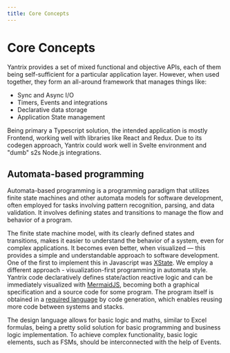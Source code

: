 ```yaml
---
title: Core Concepts
---
```


# Core Concepts

Yantrix provides a set of mixed functional and objective APIs, each of them being self-sufficient for a particular application layer.
However, when used together, they form an all-around framework that manages things like:

-   Sync and Async I/O
-   Timers, Events and integrations
-   Declarative data storage
-   Application State management

Being primary a Typescript solution, the intended application is mostly Frontend, working well with libraries like React and Redux.
Due to its codegen approach, Yantrix could work well in Svelte environment and "dumb" s2s Node.js integrations.

## Automata-based programming

Automata-based programming is a programming paradigm that utilizes finite state machines and other automata models for software development, often employed for tasks involving pattern recognition, parsing, and data validation. It involves defining states and transitions to manage the flow and behavior of a program.

The finite state machine model, with its clearly defined states and transitions, makes it easier to understand the behavior of a system, even for complex applications. It becomes even better, when visualized &mdash; this provides a simple and understandable approach to software development. One of the first to implement this in Javascript was [XState](https://xstate.js.org/). We employ a different approach - visualization-first programming in automata style. Yantrix code declaratively defines state/action reactive logic and can be immediately visualized with [MermaidJS](https://mermaid.js.org/), becoming both a graphical specification and a source code for some program. The program itself is obtained in a [required language](https://tfcp68.github.io/yantrix/integrations/100_language_support.html) by code generation, which enables reusing more code between systems and stacks.

The design language allows for basic logic and maths, similar to Excel formulas, being a pretty solid solution for basic programming and business logic implementation. To achieve complex functionality, basic logic elements, such as FSMs, should be interconnected with the help of Events.
